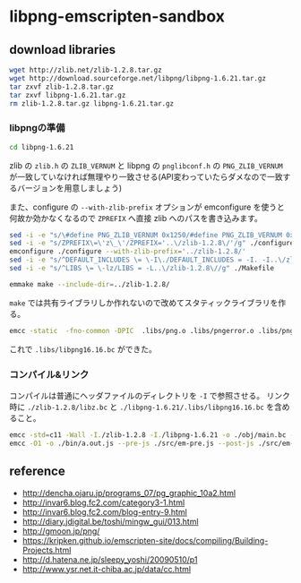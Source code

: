 # libpng-emscripten-sandbox


## download libraries

```sh
wget http://zlib.net/zlib-1.2.8.tar.gz
wget http://download.sourceforge.net/libpng/libpng-1.6.21.tar.gz
tar zxvf zlib-1.2.8.tar.gz
tar zxvf libpng-1.6.21.tar.gz
rm zlib-1.2.8.tar.gz libpng-1.6.21.tar.gz
```

### libpngの準備

```sh
cd libpng-1.6.21
```

zlib の `zlib.h` の `ZLIB_VERNUM` と
libpng の `pnglibconf.h` の `PNG_ZLIB_VERNUM` が一致していなければ無理やり一致させる(API変わっていたらダメなので一致するバージョンを用意しましょう)

また、configure の `--with-zlib-prefix` オプションが emconfigure を使うと何故か効かなくなるので `ZPREFIX` へ直接 zlib へのパスを書き込みます。

```sh
sed -i -e "s/\#define PNG_ZLIB_VERNUM 0x1250/#define PNG_ZLIB_VERNUM 0x1280/g" ./pnglibconf.h
sed -i -e "s/ZPREFIX\=\'z\_\'/ZPREFIX='..\/zlib-1.2.8\/'/g" ./configure
emconfigure ./configure --with-zlib-prefix='../zlib-1.2.8/'
sed -i -e "s/^DEFAULT_INCLUDES \= \-I\./DEFAULT_INCLUDES = -I. -I..\/zlib-1.2.8\//g" ./Makefile
sed -i -e "s/^LIBS \= \-lz/LIBS = -L..\/zlib-1.2.8\//g" ./Makefile
```

```sh
emmake make --include-dir=../zlib-1.2.8/
```

`make` では共有ライブラリしか作れないので改めてスタティックライブラリを作る。

```sh
emcc -static  -fno-common -DPIC  .libs/png.o .libs/pngerror.o .libs/pngget.o .libs/pngmem.o .libs/pngpread.o .libs/pngread.o .libs/pngrio.o .libs/pngrtran.o .libs/pngrutil.o .libs/pngset.o .libs/pngtrans.o .libs/pngwio.o .libs/pngwrite.o .libs/pngwtran.o .libs/pngwutil.o   -L../zlib-1.2.8/ -lc    -Wl,-soname -Wl,libpng16.16.dylib -Wl,-retain-symbols-file -Wl,libpng.sym -o .libs/libpng16.16.bc
```

これで `.libs/libpng16.16.bc` ができた。

### コンパイル&リンク

コンパイルは普通にヘッダファイルのディレクトリを `-I` で参照させる。
リンク時に `./zlib-1.2.8/libz.bc` と `./libpng-1.6.21/.libs/libpng16.16.bc` を含めること。

```sh
emcc -std=c11 -Wall -I./zlib-1.2.8 -I./libpng-1.6.21 -o ./obj/main.bc -c ./src/main.c
emcc -O1 -o ./bin/a.out.js --pre-js ./src/em-pre.js --post-js ./src/em-post.js ./zlib-1.2.8/libz.bc ./libpng-1.6.21/.libs/libpng16.16.bc ./obj/main.bc
```

## reference
* http://dencha.ojaru.jp/programs_07/pg_graphic_10a2.html
* http://invar6.blog.fc2.com/category3-1.html
* http://invar6.blog.fc2.com/blog-entry-9.html
* http://diary.jdigital.be/toshi/mingw_gui/013.html
* http://gmoon.jp/png/
* https://kripken.github.io/emscripten-site/docs/compiling/Building-Projects.html
* http://d.hatena.ne.jp/sleepy_yoshi/20090510/p1
* http://www.ysr.net.it-chiba.ac.jp/data/cc.html
